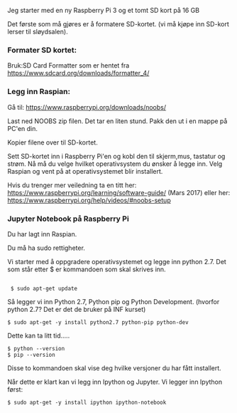 Jeg starter med en ny Raspberry Pi 3 og et tomt SD kort på 16 GB </p>
Det første som må gjøres er å formatere SD-kortet.
(vi må kjøpe inn SD-kort lerser til sløydsalen).

### Formater SD kortet:
Bruk:SD Card Formatter  som er hentet fra https://www.sdcard.org/downloads/formatter_4/  </p>
### Legg inn Raspian:
Gå til: https://www.raspberrypi.org/downloads/noobs/ </p>
Last ned NOOBS zip filen. Det tar en liten stund.  Pakk den ut i en mappe på PC'en din. </p>
Kopier filene over til SD-kortet. </p>
Sett SD-kortet inn i Raspberry Pi'en og kobl den til skjerm,mus, tastatur og strøm. Nå må du velge hvilket operativsystem du ønsker å legge inn. Velg Raspian og vent på at operativsystemet blir installert.

Hvis du trenger mer veiledning ta en titt her: https://www.raspberrypi.org/learning/software-guide/ (Mars 2017)
eller her: https://www.raspberrypi.org/help/videos/#noobs-setup


### Jupyter Notebook på Raspberry Pi
Du har lagt inn Raspian. </p>
Du må ha sudo rettigheter. </p>
Vi starter med å oppgradere operativsystemet og legge inn python 2.7. Det som står etter $ er kommandoen som skal skrives inn. </p>

```

 $ sudo apt-get update 
 ```
 
 
Så legger vi inn Python 2.7, Python pip og Python Development. (hvorfor python 2.7? Det er det de bruker på INF kurset) </p>
```
$ sudo apt-get -y install python2.7 python-pip python-dev 
```
Dette kan ta litt tid..... </p>
```
$ python --version 
$ pip --version 
```

Disse to kommandoen skal vise deg hvilke versjoner du har fått installert. </p>
Når dette er klart kan vi legg inn Ipython og Jupyter.  Vi legger inn Ipython først: </p>
```
$ sudo apt-get -y install ipython ipython-notebook
```



